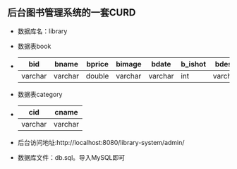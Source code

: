## 后台图书管理系统的一套CURD

- 数据库名：library

- 数据表book

- | bid     | bname   | bprice | bimage  | bdate   | b_ishot | bdesc   | cid     |
  | ------- | ------- | ------ | ------- | ------- | ------- | ------- | ------- |
  | varchar | varchar | double | varchar | varchar | int     | varchar | varchar |


- 数据表category

- | cid     | cname   |
  | ------- | ------- |
  | varchar | varchar |


- 后台访问地址:http://localhost:8080/library-system/admin/
- 数据库文件：db.sql。导入MySQL即可